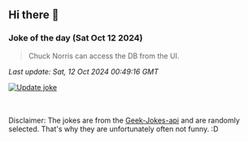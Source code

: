 ## Hi there 👋

### Joke of the day (Sat Oct 12 2024)
<!-- joke -->
>Chuck Norris can access the DB from the UI.
<!-- /joke -->

*Last update: Sat, 12 Oct 2024 00:49:16 GMT*

[![Update joke](https://github.com/nclskfm/nclskfm/actions/workflows/joke.yml/badge.svg)](https://github.com/nclskfm/nclskfm/actions/workflows/joke.yml)

<br><br>
Disclaimer: The jokes are from the [Geek-Jokes-api](https://github.com/sameerkumar18/geek-joke-api) and are randomly selected. That's why they are unfortunately often not funny. :D
